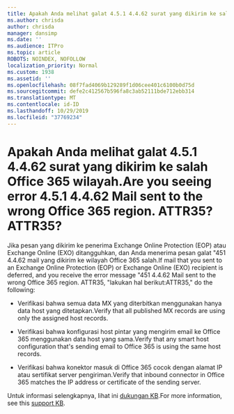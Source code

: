 ```yaml
---
title: Apakah Anda melihat galat 4.5.1 4.4.62 surat yang dikirim ke salah Office 365 wilayah. ATTR35?
ms.author: chrisda
author: chrisda
manager: dansimp
ms.date: ''
ms.audience: ITPro
ms.topic: article
ROBOTS: NOINDEX, NOFOLLOW
localization_priority: Normal
ms.custom: 1938
ms.assetid: ''
ms.openlocfilehash: 08f7fad4069b129289f1d06cee401c6100b0d75d
ms.sourcegitcommit: defe2c412567b596fa8c3ab52111bde712ebb314
ms.translationtype: MT
ms.contentlocale: id-ID
ms.lasthandoff: 10/29/2019
ms.locfileid: "37769234"
---
```

# <a name="are-you-seeing-error-451-4462-mail-sent-to-the-wrong-office-365-region-attr35"></a><span data-ttu-id="7f5fd-103">Apakah Anda melihat galat 4.5.1 4.4.62 surat yang dikirim ke salah Office 365 wilayah.</span><span class="sxs-lookup"><span data-stu-id="7f5fd-103">Are you seeing error 4.5.1 4.4.62 Mail sent to the wrong Office 365 region.</span></span> <span data-ttu-id="7f5fd-104">ATTR35?</span><span class="sxs-lookup"><span data-stu-id="7f5fd-104">ATTR35?</span></span>

<span data-ttu-id="7f5fd-105">Jika pesan yang dikirim ke penerima Exchange Online Protection (EOP) atau Exchange Online (EXO) ditangguhkan, dan Anda menerima pesan galat "451 4.4.62 mail yang dikirim ke wilayah Office 365 salah.</span><span class="sxs-lookup"><span data-stu-id="7f5fd-105">If mail that you sent to an Exchange Online Protection (EOP) or Exchange Online (EXO) recipient is deferred, and you receive the error message "451 4.4.62 Mail sent to the wrong Office 365 region.</span></span> <span data-ttu-id="7f5fd-106">ATTR35, "lakukan hal berikut:</span><span class="sxs-lookup"><span data-stu-id="7f5fd-106">ATTR35," do the following:</span></span>

- <span data-ttu-id="7f5fd-107">Verifikasi bahwa semua data MX yang diterbitkan menggunakan hanya data host yang ditetapkan.</span><span class="sxs-lookup"><span data-stu-id="7f5fd-107">Verify that all published MX records are using only the assigned host records.</span></span>

- <span data-ttu-id="7f5fd-108">Verifikasi bahwa konfigurasi host pintar yang mengirim email ke Office 365 menggunakan data host yang sama.</span><span class="sxs-lookup"><span data-stu-id="7f5fd-108">Verify that any smart host configuration that's sending email to Office 365 is using the same host records.</span></span>

- <span data-ttu-id="7f5fd-109">Verifikasi bahwa konektor masuk di Office 365 cocok dengan alamat IP atau sertifikat server pengiriman.</span><span class="sxs-lookup"><span data-stu-id="7f5fd-109">Verify that inbound connector in Office 365 matches the IP address or certificate of the sending server.</span></span>

<span data-ttu-id="7f5fd-110">Untuk informasi selengkapnya, lihat ini [dukungan KB](https://support.microsoft.com/help/4057301/attr35-response-code-when-mail-is-sent-to-eop-exo).</span><span class="sxs-lookup"><span data-stu-id="7f5fd-110">For more information, see this [support KB](https://support.microsoft.com/help/4057301/attr35-response-code-when-mail-is-sent-to-eop-exo).</span></span>
